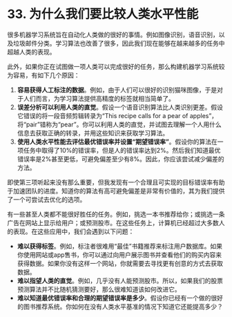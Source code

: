 
# 33. 为什么我们要比较人类水平性能

很多机器学习系统旨在自动化人类做的很好的事情。例如图像识别，语音识别，以及垃圾邮件分类。学习算法也改善了很多，因此我们现在能够在越来越多的任务中超越人类的表现。

此外，如果你正在试图做一项人类可以完成很好的任务，那么构建机器学习系统较为容易，有如下几个原因：

1. **容易获得人工标注的数据**。例如，由于人们可以很好的识别猫咪图像，于是对于人们而言，为学习算法提供高精度的标签就相当简单了。
2. **误差分析可以利用人类的直觉**。假设一个语音识别算法比人类识别更差。假设它错误的将一段音频剪辑转录为“This recipe calls for a  pear  of apples”，将“pair”错称为“pear”。你可以利用人类的直觉，并试图去理解一个人用什么信息去获取正确的转录，并用这些知识来获取学习算法。
3. **使用人类水平性能去评估最优错误率并设置“期望错误率”**。假设你的算法在一项任务中取得了10%的错误率，但是人的错误率达到2%。然后我们知道最优错误率是2%甚至更低，可避免偏差至少有8%。因此，你应该尝试减少偏差的方法。

即使第三项听起来没有那么重要，但我发现有一个合理且可实现的目标错误率有助于加速团队的进度。知道你的算法有高可避免偏差是非常有价值的，其为我们提供了一个可尝试去优化的选项。

有一些甚至人类都不能很好胜任的任务。例如，挑选一本书推荐给你；或挑选一条广告在网站上显示给用户；或预测股市。在这些任务上，计算机已经超过大多数人的表现。在这些应用中，我们会遇到以下问题：

- **难以获得标签**。例如，标注者很难用“最佳”书籍推荐来标注用户数据库。如果你使用网站或app售书，你可以通过向用户展示图书并查看他们的购买内容来获得数据。如果你没有这样一个网站，你就需要去寻找更有创意的方式去获取数据。
- **难以指望人类的直觉**。例如，几乎没有人能预测股市。所以，如果我们的股票预测算法并不比随机猜测要好，那么很难知道该如何改进它。
- **难以知道最优错误率和合理的期望错误率是多少**。假设你已经有一个做的很好的图书推荐系统。你如何在没有人类水平基准的情况下知道它还能提高多少？